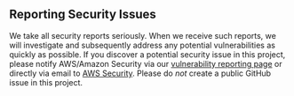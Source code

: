 ## Reporting Security Issues

We take all security reports seriously. When we receive such reports,
we will investigate and subsequently address any potential vulnerabilities as
quickly as possible. If you discover a potential security issue in this project,
please notify AWS/Amazon Security via our [vulnerability reporting page](http://aws.amazon.com/security/vulnerability-reporting/) 
or directly via email to [AWS Security](mailto:aws-security@amazon.com).
Please do *not* create a public GitHub issue in this project.
